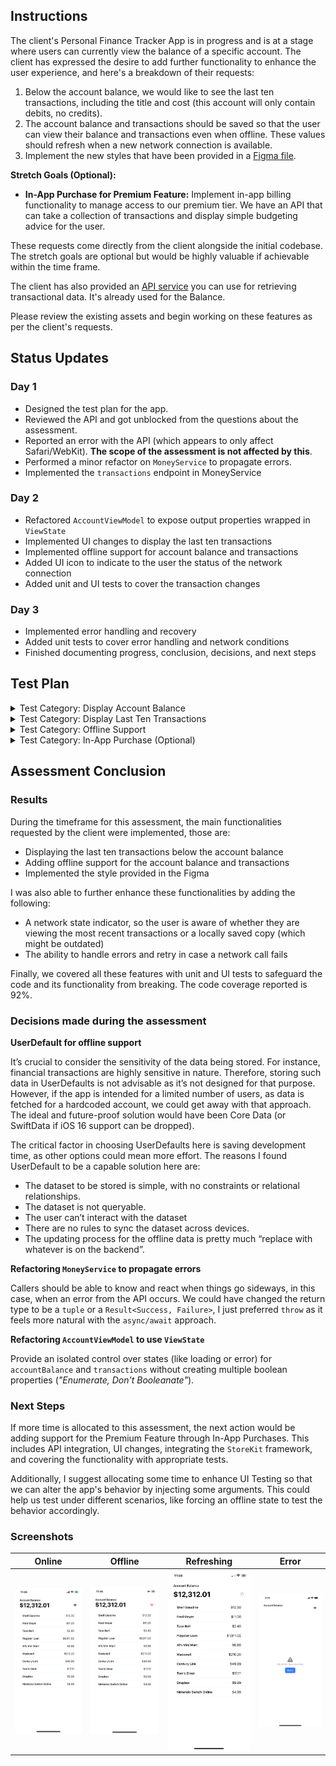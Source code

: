 ## Instructions

The client's Personal Finance Tracker App is in progress and is at a stage where users can currently view the balance of a specific account. The client has expressed the desire to add further functionality to enhance the user experience, and here's a breakdown of their requests:

1. Below the account balance, we would like to see the last ten transactions, including the title and cost (this account will only contain debits, no credits).
2. The account balance and transactions should be saved so that the user can view their balance and transactions even when offline. These values should refresh when a new network connection is available.
3. Implement the new styles that have been provided in a [Figma file](https://www.figma.com/file/gc7NONoPrghg2sVwItLu6f/Formula-Money?type=design&node-id=1%3A2&mode=design&t=jayHJnsOxRog2r49-1).

**Stretch Goals (Optional):**
- **In-App Purchase for Premium Feature:** Implement in-app billing functionality to manage access to our premium tier. We have an API that can take a collection of transactions and display simple budgeting advice for the user.

These requests come directly from the client alongside the initial codebase. The stretch goals are optional but would be highly valuable if achievable within the time frame.

The client has also provided an [API service](https://8kq890lk50.execute-api.us-east-1.amazonaws.com/prd/api) you can use for retrieving transactional data. It's already used for the Balance.

Please review the existing assets and begin working on these features as per the client's requests.

## Status Updates

### Day 1
- Designed the test plan for the app.
- Reviewed the API and got unblocked from the questions about the assessment.
- Reported an error with the API (which appears to only affect Safari/WebKit). **The scope of the assessment is not affected by this**.
- Performed a minor refactor on `MoneyService` to propagate errors.
- Implemented the `transactions` endpoint in MoneyService

### Day 2
- Refactored `AccountViewModel` to expose output properties wrapped in `ViewState`
- Implemented UI changes to display the last ten transactions
- Implemented offline support for account balance and transactions
- Added UI icon to indicate to the user the status of the network connection
- Added unit and UI tests to cover the transaction changes

### Day 3
- Implemented error handling and recovery
- Added unit tests to cover error handling and network conditions
- Finished documenting progress, conclusion, decisions, and next steps

## Test Plan

<details>
<summary>Test Category: Display Account Balance</summary>

- **Fetch Account Balance Successfully**
    - Test that the API call fetches the account balance correctly. ✅
    - Verify that the balance is displayed in the UI. ✅
- **Fetch Account Balance Failure**
    - Simulate an API failure scenario. ✅
    - Test if the app gracefully handles API failures (e.g., by displaying an error message). ✅
- **Offline Account Balance**
    - Test if the app correctly retrieves and displays the last saved account balance when offline. ✅

</details>

<details>
<summary>Test Category: Display Last Ten Transactions</summary>

- **Fetch Last Ten Transactions Successfully**
    - Test that the API call fetches the last 10 transactions correctly. ✅
    - Verify that the transactions are displayed in the UI. ✅
- **Fetch Transactions Failure**
    - Simulate an API failure scenario. ✅
    - Test if the app handles this gracefully (e.g., by displaying an error message). ✅
- **Offline Transactions**
    - Test if the app correctly retrieves and displays the last saved transactions when offline. ✅
- **Empty Transactions List**
    - Test how the app handles an empty transactions list. ✅

</details>

<details>
<summary>Test Category: Offline Support</summary>

- **Save Account Balance Offline**
    - Test if the account balance is saved correctly for offline access. ✅
- **Save Transactions Offline**
    - Test if the last 10 transactions are saved correctly for offline access. ✅
- **Network Reconnection**
    - Test if the app refreshes the data when network connection is restored. ✅
- **Stale Data Indicator**
    - Test if the app correctly displays an indicator for stale data when offline. ✅

</details>

<details>
<summary>Test Category: In-App Purchase (Optional)</summary>

- **In-App Purchase Success**
    - Test successful in-app purchase flow. ⭕️
- **In-App Purchase Failure**
    - Test failure scenarios for in-app purchase. ⭕️
- **Premium Features Accessibility**
    - Test if premium features are accessible only after a successful in-app purchase. ⭕️

</details>

## Assessment Conclusion

### Results
During the timeframe for this assessment, the main functionalities requested by the client were implemented, those are:
- Displaying the last ten transactions below the account balance
- Adding offline support for the account balance and transactions
- Implemented the style provided in the Figma

I was also able to further enhance these functionalities by adding the following:
- A network state indicator, so the user is aware of whether they are viewing the most recent transactions or a locally saved copy (which might be outdated)
- The ability to handle errors and retry in case a network call fails

Finally, we covered all these features with unit and UI tests to safeguard the code and its functionality from breaking. The code coverage reported is 92%.

### Decisions made during the assessment

**UserDefault for offline support**

It’s crucial to consider the sensitivity of the data being stored. For instance, financial transactions are highly sensitive in nature. Therefore, storing such data in UserDefaults is not advisable as it’s not designed for that purpose. However, if the app is intended for a limited number of users, as data is fetched for a hardcoded account, we could get away with that approach. The ideal and future-proof solution would have been Core Data (or SwiftData if iOS 16 support can be dropped).

The critical factor in choosing UserDefaults here is saving development time, as other options could mean more effort. The reasons I found UserDefault to be a capable solution here are:
- The dataset to be stored is simple, with no constraints or relational relationships.
- The dataset is not queryable.
- The user can’t interact with the dataset
- There are no rules to sync the dataset across devices.
- The updating process for the offline data is pretty much “replace with whatever is on the backend”.

**Refactoring `MoneyService` to propagate errors**

Callers should be able to know and react when things go sideways, in this case, when an error from the API occurs. We could have changed the return type to be a `tuple` or a `Result<Success, Failure>`, I just preferred `throw` as it feels more natural with the `async/await` approach.

**Refactoring `AccountViewModel` to use `ViewState`**

Provide an isolated control over states (like loading or error) for `accountBalance` and `transactions` without creating multiple boolean properties (_"Enumerate, Don't Booleanate"_).

### Next Steps
If more time is allocated to this assessment, the next action would be adding support for the Premium Feature through In-App Purchases. This includes API integration, UI changes, integrating the `StoreKit` framework, and covering the functionality with appropriate tests.

Additionally, I suggest allocating some time to enhance UI Testing so that we can alter the app's behavior by injecting some arguments. This could help us test under different scenarios, like forcing an offline state to test the behavior accordingly.

### Screenshots

| Online | Offline | Refreshing | Error |
| ------ | ------- | ---------- | ----- |
| ![online-state][] | ![offline-state][] | ![refreshing-state][] | ![error-state][] |

<!-- screenshot files -->
[online-state]: Screenshots/online-state.png
[offline-state]: Screenshots/offline-state.png
[refreshing-state]: Screenshots/refreshing-state.png
[error-state]: Screenshots/error-state.png